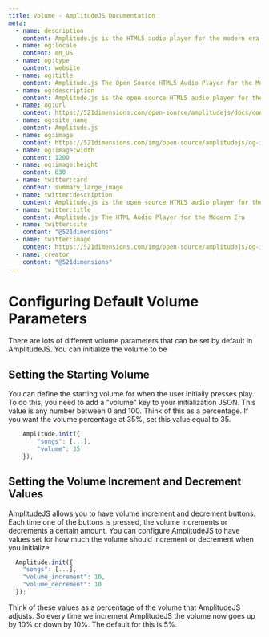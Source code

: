 ```yaml
---
title: Volume - AmplitudeJS Documentation
meta:
  - name: description
    content: Amplitude.js is the HTML5 audio player for the modern era. Using no dependencies, take control of the browser and design a web audio player the way you want it to look.
  - name: og:locale
    content: en_US
  - name: og:type
    content: website
  - name: og:title
    content: Amplitude.js The Open Source HTML5 Audio Player for the Modern Era
  - name: og:description
    content: Amplitude.js is the open source HTML5 audio player for the modern era. Using no dependencies, take control of the browser and design an audio player the way you want it to look.
  - name: og:url
    content: https://521dimensions.com/open-source/amplitudejs/docs/configuration/volume.html
  - name: og:site_name
    content: Amplitude.js
  - name: og:image
    content: https://521dimensions.com/img/open-source/amplitudejs/og-image-amplitudejs.png
  - name: og:image:width
    content: 1200
  - name: og:image:height
    content: 630
  - name: twitter:card
    content: summary_large_image
  - name: twitter:description
    content: Amplitude.js is the open source HTML5 audio player for the modern era. Using no dependencies, take control of the browser and design an audio player the way you want it to look. Available for free on Github.
  - name: twitter:title
    content: Amplitude.js The HTML Audio Player for the Modern Era
  - name: twitter:site
    content: "@521dimensions"
  - name: twitter:image
    content: https://521dimensions.com/img/open-source/amplitudejs/og-image-amplitudejs.png
  - name: creator
    content: "@521dimensions"
---
```


# Configuring Default Volume Parameters

<carbon-ads/>
There are lots of different volume parameters that can be set by default in AmplitudeJS. You can initialize the volume to be

## Setting the Starting Volume

You can define the starting volume for when the user initially presses play.  
To do this, you need to add a "volume" key to your initialization JSON. This
value is any number between 0 and 100. Think of this as a percentage.
If you want the volume percentage at 35%, set this value equal to 35.

```javascript
	Amplitude.init({
		"songs": [...],
		"volume": 35
	});
```

## Setting the Volume Increment and Decrement Values

AmplitudeJS allows you to have volume increment and decrement buttons. Each time one of the buttons is pressed, the volume increments or decrements a certain amount. You can configure AmplitudeJS to have values set for how much the volume should increment or decrement when you initialize.

```javascript
  Amplitude.init({
    "songs": [...],
    "volume_increment": 10,
    "volume_decrement": 10
  });
```

Think of these values as a percentage of the volume that AmplitudeJS adjusts. So every time we increment AmplitudeJS the volume now goes up by 10% or down by 10%. The default for this is 5%.
